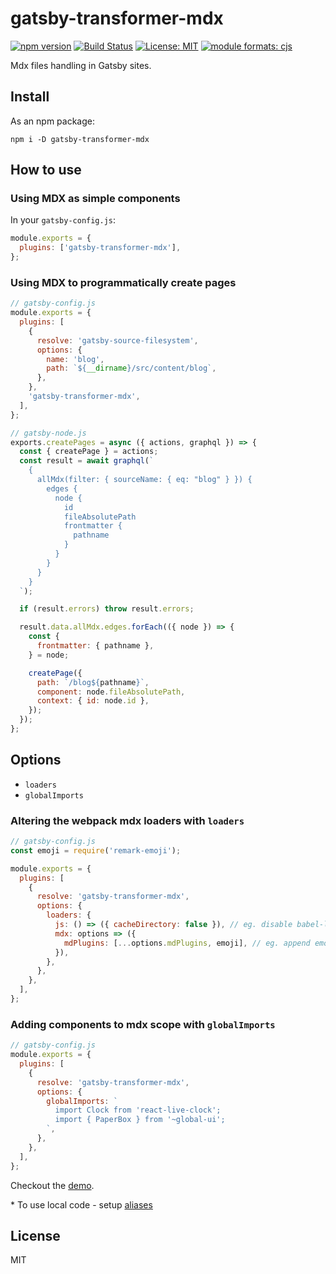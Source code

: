 # gatsby-transformer-mdx

[![npm version][version-badge]][version]
[![Build Status][build-badge]][build]
[![License: MIT][license-badge]][license]
[![module formats: cjs][module-formats-badge]][unpkg-bundle]

Mdx files handling in Gatsby sites.

## Install

As an npm package:

```shell
npm i -D gatsby-transformer-mdx
```

## How to use

### Using MDX as simple components

In your `gatsby-config.js`:

```javascript
module.exports = {
  plugins: ['gatsby-transformer-mdx'],
};
```

### Using MDX to programmatically create pages

```javascript
// gatsby-config.js
module.exports = {
  plugins: [
    {
      resolve: 'gatsby-source-filesystem',
      options: {
        name: 'blog',
        path: `${__dirname}/src/content/blog`,
      },
    },
    'gatsby-transformer-mdx',
  ],
};
```

```javascript
// gatsby-node.js
exports.createPages = async ({ actions, graphql }) => {
  const { createPage } = actions;
  const result = await graphql(`
    {
      allMdx(filter: { sourceName: { eq: "blog" } }) {
        edges {
          node {
            id
            fileAbsolutePath
            frontmatter {
              pathname
            }
          }
        }
      }
    }
  `);

  if (result.errors) throw result.errors;

  result.data.allMdx.edges.forEach(({ node }) => {
    const {
      frontmatter: { pathname },
    } = node;

    createPage({
      path: `/blog${pathname}`,
      component: node.fileAbsolutePath,
      context: { id: node.id },
    });
  });
};
```

## Options

- `loaders`
- `globalImports`

### Altering the webpack mdx loaders with `loaders`

```js
// gatsby-config.js
const emoji = require('remark-emoji');

module.exports = {
  plugins: [
    {
      resolve: 'gatsby-transformer-mdx',
      options: {
        loaders: {
          js: () => ({ cacheDirectory: false }), // eg. disable babel-loader cache
          mdx: options => ({
            mdPlugins: [...options.mdPlugins, emoji], // eg. append emoji plugin
          }),
        },
      },
    },
  ],
};
```

### Adding components to mdx scope with `globalImports`

```javascript
// gatsby-config.js
module.exports = {
  plugins: [
    {
      resolve: 'gatsby-transformer-mdx',
      options: {
        globalImports: `
          import Clock from 'react-live-clock';
          import { PaperBox } from '~global-ui';
        `,
      },
    },
  ],
};
```

Checkout the [demo](../../demos/global-component-scope).

\* To use local code - setup [aliases](../../demos/global-component-scope/gatsby-node.js)

## License

MIT

[version-badge]: https://badge.fury.io/js/gatsby-transformer-mdx.svg
[version]: https://www.npmjs.com/package/gatsby-transformer-mdx
[build-badge]: https://travis-ci.org/buz-zard/gatsby-mdx.svg?branch=master
[build]: https://travis-ci.org/buz-zard/gatsby-mdx
[license-badge]: https://img.shields.io/badge/License-MIT-yellow.svg
[license]: https://opensource.org/licenses/MIT
[module-formats-badge]: https://img.shields.io/badge/module%20formats-cjs-green.svg
[unpkg-bundle]: https://unpkg.com/gatsby-transformer-mdx/
